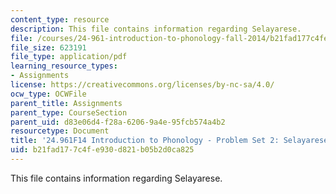```yaml
---
content_type: resource
description: This file contains information regarding Selayarese.
file: /courses/24-961-introduction-to-phonology-fall-2014/b21fad177c4fe930d821b05b2d0ca825_MIT24_961F14_pset2.pdf
file_size: 623191
file_type: application/pdf
learning_resource_types:
- Assignments
license: https://creativecommons.org/licenses/by-nc-sa/4.0/
ocw_type: OCWFile
parent_title: Assignments
parent_type: CourseSection
parent_uid: d83e06d4-f28a-6206-9a4e-95fcb574a4b2
resourcetype: Document
title: '24.961F14 Introduction to Phonology - Problem Set 2: Selayarese'
uid: b21fad17-7c4f-e930-d821-b05b2d0ca825
---
```

This file contains information regarding Selayarese.